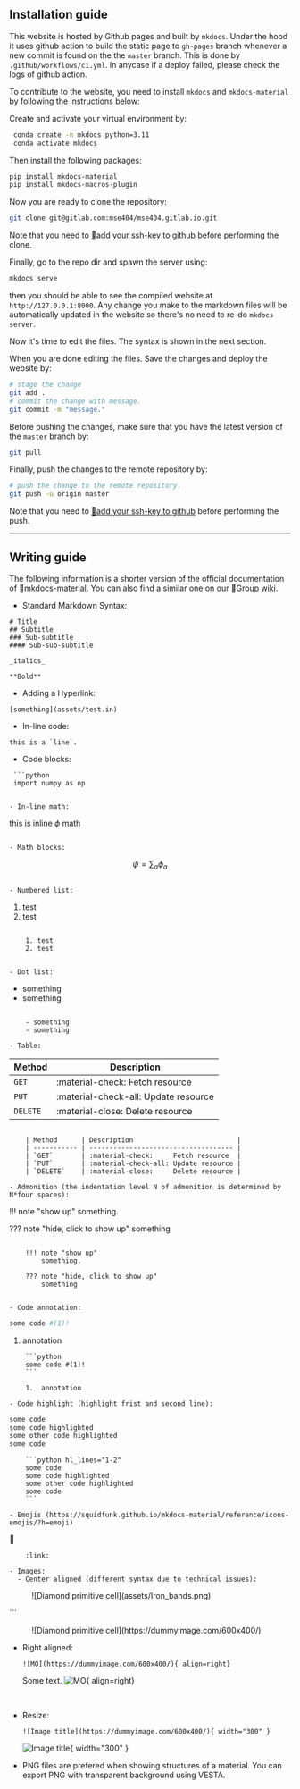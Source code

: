## Installation guide

This website is hosted by Github pages and built by `mkdocs`. Under the hood it
uses github action to build the static page to `gh-pages` branch whenever a
new commit is found on the the `master` branch. This is done by
`.github/workflows/ci.yml`. In anycase if a deploy failed, please check the logs
of github action.

To contribute to the website, you need to install `mkdocs` and
`mkdocs-material` by following the instructions below:

Create and activate your virtual environment by:

```bash
 conda create -n mkdocs python=3.11
 conda activate mkdocs
```

Then install the following packages:
```bash
pip install mkdocs-material
pip install mkdocs-macros-plugin
```

Now you are ready to clone the repository:
```bash
git clone git@gitlab.com:mse404/mse404.gitlab.io.git
```
Note that you need to [:link:add your ssh-key to github](https://docs.github.com/en/authentication/connecting-to-github-with-ssh/adding-a-new-ssh-key-to-your-github-account)
before performing the clone.

Finally, go to the repo dir and spawn the server using:
```bash
mkdocs serve
```
then you should be able to see the compiled website at `http://127.0.0.1:8000`. 
Any change you make to the markdown files will be automatically updated in the
website so there's no need to re-do `mkdocs server`.

Now it's time to edit the files. The syntax is shown in the next section.

When you are done editing the files. Save the changes and deploy the website by:
```bash
# stage the change
git add .
# commit the change with message.
git commit -m "message."
```

Before pushing the changes, make sure that you have the latest version of the
`master` branch by:

```bash
git pull
```

Finally, push the changes to the remote repository by:

```bash
# push the change to the remote repository.
git push -u origin master
```
Note that you need to [:link:add your ssh-key to github](https://docs.github.com/en/authentication/connecting-to-github-with-ssh/adding-a-new-ssh-key-to-your-github-account)
before performing the push.

------------------------------------------------------------------------------

## Writing guide

The following information is a shorter version of the official documentation of
[:link:mkdocs-material](https://squidfunk.github.io/mkdocs-material/). You can
also find a similar one on our [:link:Group wiki](https://friendly-broccoli-22e4d939.pages.github.io/contributing/writing_wikis/#writing-wikis-basics).

- Standard Markdown Syntax:

```
# Title
## Subtitle
### Sub-subtitle
#### Sub-sub-subtitle

_italics_

**Bold**
```

- Adding a Hyperlink:
```
[something](assets/test.in)
```

- In-line code:
```
this is a `line`.
```

- Code blocks:
```
 ```python
 import numpy as np
 ```
```

- In-line math:
```
this is inline $\phi$ math
```

- Math blocks:
```
$$
\psi = \sum_a \phi_a
$$
```

- Numbered list:
```
1. test
2. test
```

    1. test
    2. test


- Dot list:
```
- something
- something
```

    - something
    - something

- Table:
```
| Method      | Description                          |
| ----------- | ------------------------------------ |
| `GET`       | :material-check:     Fetch resource  |
| `PUT`       | :material-check-all: Update resource |
| `DELETE`    | :material-close:     Delete resource |
```

    | Method      | Description                          |
    | ----------- | ------------------------------------ |
    | `GET`       | :material-check:     Fetch resource  |
    | `PUT`       | :material-check-all: Update resource |
    | `DELETE`    | :material-close:     Delete resource |

- Admonition (the indentation level N of admonition is determined by N*four spaces):
```
!!! note "show up"
    something.
	
??? note "hide, click to show up"
    something
```

    !!! note "show up"
        something.
    	
    ??? note "hide, click to show up"
        something
    

- Code annotation:
```
 ```python
 some code #(1)!
 ```

1.  annotation
```
    ```python
    some code #(1)!
    ```
   
    1.  annotation

- Code highlight (highlight frist and second line):
```
 ```python hl_lines="1-2"
 some code
 some code highlighted
 some other code highlighted
 some code
 ```
```
    ```python hl_lines="1-2"
    some code
    some code highlighted
    some other code highlighted
    some code
    ```

- Emojis (https://squidfunk.github.io/mkdocs-material/reference/icons-emojis/?h=emoji)
```
:link:
```
    :link:

- Images:
  - Center aligned (different syntax due to technical issues):
  ```
  <figure markdown="span">
    ![Diamond primitive cell](assets/Iron_bands.png)
  </figure>
  ```
      <figure markdown="span">
        ![Diamond primitive cell](https://dummyimage.com/600x400/)
      </figure>

  - Right aligned:
    ```
    ![MO](https://dummyimage.com/600x400/){ align=right}
    ```

    Some text. ![MO](https://dummyimage.com/600x400/){ align=right}



</br>

  - Resize:
    ```
    ![Image title](https://dummyimage.com/600x400/){ width="300" }
    ```


    ![Image title](https://dummyimage.com/600x400/){ width="300" }

- PNG files are prefered when showing structures of a material. You can export
  PNG with transparent background using VESTA.
